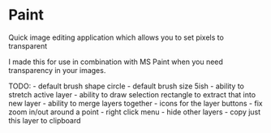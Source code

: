 # Paint
Quick image editing application which allows you to set pixels to transparent

I made this for use in combination with MS Paint when you need transparency in your images.


TODO:
	- default brush shape circle
	- default brush size 5ish
	- ability to stretch active layer
	- ability to draw selection rectangle to extract that into new layer
	- ability to merge layers together
	- icons for the layer buttons
	- fix zoom in/out around a point
	- right click menu
		- hide other layers
		- copy just this layer to clipboard
		